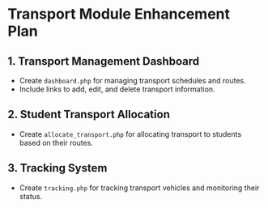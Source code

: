 # Transport Module Enhancement Plan

## 1. Transport Management Dashboard
- Create `dashboard.php` for managing transport schedules and routes.
- Include links to add, edit, and delete transport information.

## 2. Student Transport Allocation
- Create `allocate_transport.php` for allocating transport to students based on their routes.

## 3. Tracking System
- Create `tracking.php` for tracking transport vehicles and monitoring their status.
